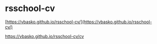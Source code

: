 # rsschool-cv

[https://vbasko.github.io/rsschool-cv/](https://vbasko.github.io/rsschool-cv/)
 
https://vbasko.github.io/rsschool-cv/cv
